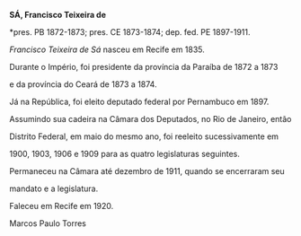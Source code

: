 **SÁ, Francisco Teixeira de**



\*pres. PB 1872-1873; pres. CE 1873-1874; dep. fed. PE 1897-1911.



*Francisco Teixeira de Sá* nasceu em Recife em 1835.



Durante o Império, foi presidente da província da Paraíba de 1872 a 1873

e da província do Ceará de 1873 a 1874.



Já na República, foi eleito deputado federal por Pernambuco em 1897.

Assumindo sua cadeira na Câmara dos Deputados, no Rio de Janeiro, então

Distrito Federal, em maio do mesmo ano, foi reeleito sucessivamente em

1900, 1903, 1906 e 1909 para as quatro legislaturas seguintes.

Permaneceu na Câmara até dezembro de 1911, quando se encerraram seu

mandato e a legislatura.



Faleceu em Recife em 1920.



Marcos Paulo Torres



